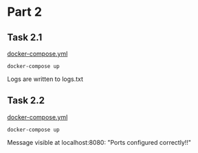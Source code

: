 # Part 2

## Task 2.1

[docker-compose.yml](https://github.com/mshroom/DevOpsWithDocker/blob/master/part2/task-2-1/docker-compose.yml)

`docker-compose up`

Logs are written to logs.txt

## Task 2.2

[docker-compose.yml](https://github.com/mshroom/DevOpsWithDocker/blob/master/part2/task-2-2/docker-compose.yml)

`docker-compose up`

Message visible at localhost:8080: "Ports configured correctly!!"



